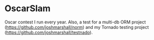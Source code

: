 # OscarSlam

Oscar contest I run every year. Also, a test for a multi-db ORM project (https://github.com/joshmarshall/norm) and my Tornado testing project (https://github.com/joshmarshall/testnado).
